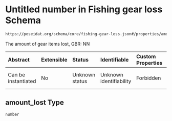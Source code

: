 # Untitled number in Fishing gear loss Schema

```txt
https://poseidat.org/schema/core/fishing-gear-loss.json#/properties/amount_lost
```

The amount of gear items lost, GBR: NN

| Abstract            | Extensible | Status         | Identifiable            | Custom Properties | Additional Properties | Access Restrictions | Defined In                                                                            |
| :------------------ | :--------- | :------------- | :---------------------- | :---------------- | :-------------------- | :------------------ | :------------------------------------------------------------------------------------ |
| Can be instantiated | No         | Unknown status | Unknown identifiability | Forbidden         | Allowed               | none                | [fishing-gear-loss.json*](schemas/core/fishing-gear-loss.json "open original schema") |

## amount_lost Type

`number`
